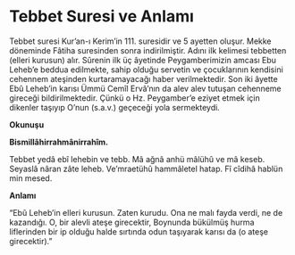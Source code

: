 # **Tebbet Suresi ve Anlamı**

Tebbet suresi Kur’an-ı Kerim’in 111. suresidir ve 5 ayetten oluşur. Mekke döneminde Fâtiha suresinden sonra indirilmiştir. Adını ilk kelimesi tebbetten (elleri kurusun) alır. Sûrenin ilk üç âyetinde Peygamberimizin amcası Ebu Leheb’e beddua edilmekte, sahip olduğu servetin ve çocuklarının kendisini cehennem ateşinden kurtaramayacağı haber verilmektedir. Son iki âyette Ebû Leheb’in karısı Ümmü Cemîl Ervâ’nın da alev alev tutuşan cehenneme gireceği bildirilmektedir. Çünkü o Hz. Peygamber’e eziyet etmek için dikenler taşıyıp O’nun (s.a.v.) geçeceği yola sermekteydi.


**Okunuşu**

**Bismillâhirrahmânirrahîm.**

Tebbet yedâ ebî lehebin ve tebb. Mâ ağnâ anhü mâlühû ve mâ keseb. Seyaslâ nâran zâte leheb. Ve’mraetühû hammâletel hatap. Fî cîdihâ hablün min mesed.

**Anlamı**

“Ebû Leheb’in elleri kurusun. Zaten kurudu. Ona ne malı fayda verdi, ne de kazandığı. O, bir alevli ateşe girecektir, Boynunda bükülmüş hurma liflerinden bir ip olduğu halde sırtında odun taşıyarak karısı da (o ateşe girecektir).”
